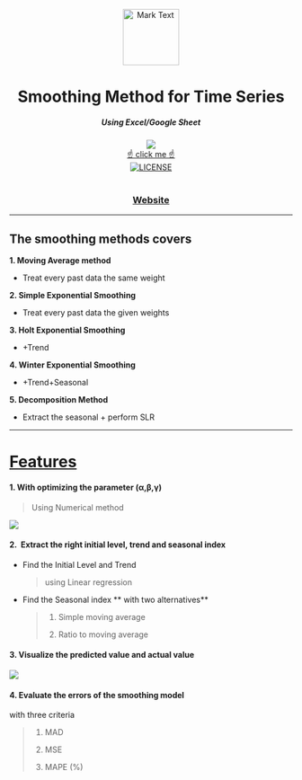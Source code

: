 <p align="center"><img src="https://icons.iconarchive.com/icons/martz90/circle/256/clock-icon.png" alt="Mark Text" width="100" height="100"></p>

<h1 align="center">Smoothing Method for Time Series</h1>
<h5 align="center">Using Excel/Google Sheet</h5>

<div align="center">
  <a href="https://docs.google.com/spreadsheets/d/1-p6qENxx2cYiG2ei4blhriPAAWAks4xqkcBQCYIEBR8/edit?usp=sharing">
    <img src="https://i.ibb.co/JF2J4Dg/Webp-net-resizeimage-1.png">
    <br>
     ☝ click me ☝
  </a>
</div>
<div align="center">
  <a href="LICENSE">
    <img src="https://img.shields.io/github/license/marktext/marktext.svg" alt="LICENSE">
  </a>
</div>

<br>

<div align="center">
  <h3>
    <a href="https://docs.google.com/spreadsheets/d/e/2PACX-1vQobzg3sM1iRSzlUXaL37JCVg3eQgsBTwR_7RhYridTDOlHgPLr80E8QS7BrEJO8Rfe31JYoqI5a9M6/pubhtml">
      Website
    </a>
</div>    
 
---
## The smoothing methods covers

**1. Moving Average method**
  
  - Treat every past data the same weight
    
**2. Simple Exponential Smoothing**
  
  - Treat every past data the given weights
    
**3. Holt Exponential Smoothing**
  
  - +Trend
    
**4. Winter Exponential Smoothing**
  
  - +Trend+Seasonal
    
**5. Decomposition Method**
  
  - Extract the seasonal + perform SLR
  
---
 
# <u>Features</u>

  <h4> 1. With optimizing the parameter (α,β,γ) </h4>

> Using Numerical method

![](https://i.ibb.co/7SSLW9G/spacerepetition.png)

<h4> 2.  Extract the right initial level, trend and seasonal index </h4>

- Find the Initial Level and Trend
  
  > using Linear regression
  

- Find the Seasonal index ** with two alternatives**
  
  > 1. Simple moving average
  >   
  > 2. Ratio to moving average
  >   
  

<h4> 3. Visualize the predicted value and actual value </h4>

![](https://i.ibb.co/jRJ7zCg/chart-1.png)

<h4> 4. Evaluate the errors of the smoothing model </h4>

with three criteria

> 1. MAD
>   
> 2. MSE
>  
> 3. MAPE (%)
>
